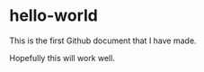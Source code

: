 # hello-world
This is the first Github document that I have made. 

Hopefully this will work well. 
